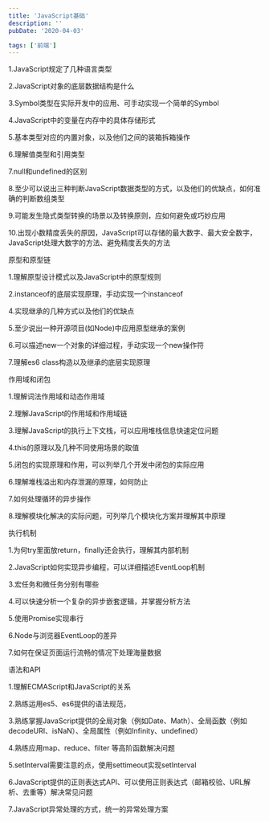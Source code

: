 ```yaml
---
title: 'JavaScript基础'
description: ''
pubDate: '2020-04-03'

tags: ['前端']
---
```



1.JavaScript规定了几种语言类型


2.JavaScript对象的底层数据结构是什么


3.Symbol类型在实际开发中的应用、可手动实现一个简单的Symbol


4.JavaScript中的变量在内存中的具体存储形式


5.基本类型对应的内置对象，以及他们之间的装箱拆箱操作


6.理解值类型和引用类型


7.null和undefined的区别


8.至少可以说出三种判断JavaScript数据类型的方式，以及他们的优缺点，如何准确的判断数组类型


9.可能发生隐式类型转换的场景以及转换原则，应如何避免或巧妙应用


10.出现小数精度丢失的原因，JavaScript可以存储的最大数字、最大安全数字，JavaScript处理大数字的方法、避免精度丢失的方法


原型和原型链


1.理解原型设计模式以及JavaScript中的原型规则


2.instanceof的底层实现原理，手动实现一个instanceof


4.实现继承的几种方式以及他们的优缺点


5.至少说出一种开源项目(如Node)中应用原型继承的案例


6.可以描述new一个对象的详细过程，手动实现一个new操作符


7.理解es6 class构造以及继承的底层实现原理


作用域和闭包


1.理解词法作用域和动态作用域


2.理解JavaScript的作用域和作用域链


3.理解JavaScript的执行上下文栈，可以应用堆栈信息快速定位问题


4.this的原理以及几种不同使用场景的取值


5.闭包的实现原理和作用，可以列举几个开发中闭包的实际应用


6.理解堆栈溢出和内存泄漏的原理，如何防止


7.如何处理循环的异步操作


8.理解模块化解决的实际问题，可列举几个模块化方案并理解其中原理


执行机制


1.为何try里面放return，finally还会执行，理解其内部机制


2.JavaScript如何实现异步编程，可以详细描述EventLoop机制


3.宏任务和微任务分别有哪些


4.可以快速分析一个复杂的异步嵌套逻辑，并掌握分析方法


5.使用Promise实现串行


6.Node与浏览器EventLoop的差异


7.如何在保证页面运行流畅的情况下处理海量数据


语法和API


1.理解ECMAScript和JavaScript的关系


2.熟练运用es5、es6提供的语法规范，


3.熟练掌握JavaScript提供的全局对象（例如Date、Math）、全局函数（例如decodeURI、isNaN）、全局属性（例如Infinity、undefined）


4.熟练应用map、reduce、filter 等高阶函数解决问题


5.setInterval需要注意的点，使用settimeout实现setInterval


6.JavaScript提供的正则表达式API、可以使用正则表达式（邮箱校验、URL解析、去重等）解决常见问题


7.JavaScript异常处理的方式，统一的异常处理方案
